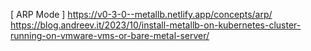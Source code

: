 

[ ARP Mode ]
https://v0-3-0--metallb.netlify.app/concepts/arp/
https://blog.andreev.it/2023/10/install-metallb-on-kubernetes-cluster-running-on-vmware-vms-or-bare-metal-server/


